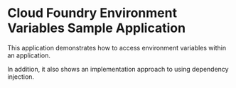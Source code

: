 # Cloud Foundry Environment Variables Sample Application
This application demonstrates how to access environment variables within an application.

In addition, it also shows an implementation approach to using dependency injection.
